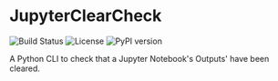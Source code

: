 # JupyterClearCheck

![Build Status](https://github.com/guru-desh/JupyterClearCheck/actions/workflows/ci.yml/badge.svg) ![License](https://img.shields.io/github/license/guru-desh/JupyterClearCheck) ![PyPI version](https://img.shields.io/pypi/v/JupyterClearCheck)

A Python CLI to check that a Jupyter Notebook's Outputs' have been cleared.
